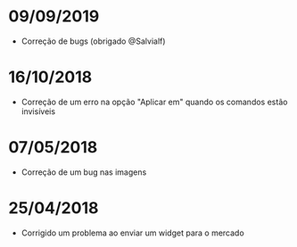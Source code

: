 # 09/09/2019

- Correção de bugs (obrigado @Salvialf)

# 16/10/2018

- Correção de um erro na opção "Aplicar em" quando os comandos estão invisíveis

# 07/05/2018

- Correção de um bug nas imagens

# 25/04/2018

- Corrigido um problema ao enviar um widget para o mercado
